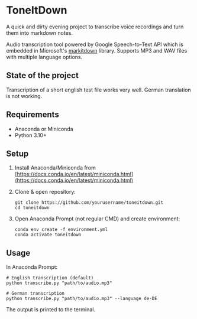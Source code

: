 # ToneItDown


A quick and dirty evening project to transcribe voice recordings and turn them into markdown notes.

Audio transcription tool powered by Google Speech-to-Text API which is embedded in Microsoft's [markitdown](https://github.com/microsoft/markitdown) library. Supports MP3 and WAV files with multiple language options. 

## State of the project

Transcription of a short english test file works very well. German translation is not working.

## Requirements

- Anaconda or Miniconda
- Python 3.10+

## Setup

1. Install Anaconda/Miniconda from [https://docs.conda.io/en/latest/miniconda.html](https://docs.conda.io/en/latest/miniconda.html)

3. Clone & open repository:
   ```shell
   git clone https://github.com/yourusername/toneitdown.git
   cd toneitdown
   ```

4. Open Anaconda Prompt (not regular CMD) and create environment:
   ```shell
   conda env create -f environment.yml
   conda activate toneitdown
   ```

## Usage

In Anaconda Prompt:

```shell
# English transcription (default)
python transcribe.py "path/to/audio.mp3"

# German transcription
python transcribe.py "path/to/audio.mp3" --language de-DE
```

The output is printed to the terminal.
